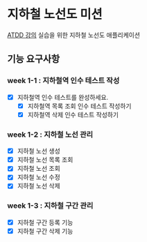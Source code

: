 # 지하철 노선도 미션
[ATDD 강의](https://edu.nextstep.camp/c/R89PYi5H) 실습을 위한 지하철 노선도 애플리케이션



## 기능 요구사항

### week 1-1 : 지하철역 인수 테스트 작성

- [x] 지하철역 인수 테스트를 완성하세요.
  - [x] 지하철역 목록 조회 인수 테스트 작성하기
  - [x] 지하철역 삭제 인수 테스트 작성하기

### week 1-2 : 지하철 노선 관리

- [x] 지하철 노선 생성
- [x] 지하철 노선 목록 조회
- [x] 지하철 노선 조회
- [x] 지하철 노선 수정
- [x] 지하철 노선 삭제

### week 1-3 : 지하철 구간 관리

- [x] 지하철 구간 등록 기능
- [x] 지하철 구간 삭제 기능

